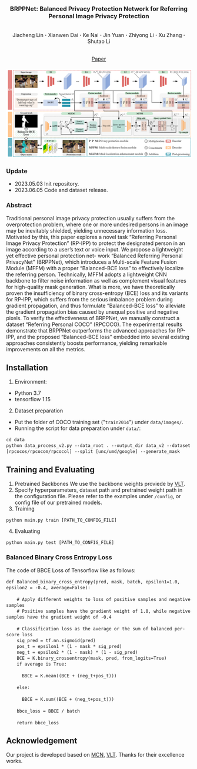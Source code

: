 ### <p align="center"> BRPPNet: Balanced Privacy Protection Network for Referring Personal Image Privacy Protection
<br>
<div align="center">
  Jiacheng&nbsp;Lin</a> <b>&middot;</b>
  Xianwen&nbsp;Dai</a> <b>&middot;</b>
  Ke&nbsp;Nai</a> <b>&middot;</b>
  Jin&nbsp;Yuan</a> <b>&middot;</b>
  Zhiyong&nbsp;Li</a> <b>&middot;</b>  
  Xu&nbsp;Zhang</a> <b>&middot;</b>
  Shutao&nbsp;Li</a>
  <br> <br>

  <a href="https://www.sciencedirect.com/science/article/pii/S0957417423014628" target="_blank">Paper</a>
</div>

####


<div align=center><img src="assets/network.png" /></div>

### Update
- 2023.05.03 Init repository.
- 2023.06.05 Code and dataset release. 

### Abstract
Traditional personal image privacy protection usually suffers from the overprotection problem, where one or more undesired persons in an image may be
inevitably shielded, yielding unnecessary information loss. Motivated by this, this paper explores a novel task “Referring Personal Image Privacy Protection”
(RP-IPP) to protect the designated person in an image according to a user’s text or voice input. We propose a lightweight yet effective personal protection net-
work “Balanced Referring Personal PrivacyNet” (BRPPNet), which introduces a Multi-scale Feature Fusion Module (MFFM) with a proper “Balanced-BCE
loss” to effectively localize the referring person. Technically, MFFM adopts a lightweight CNN backbone to filter noise information as well as complement
visual features for high-quality mask generation. What is more, we have theoretically proven the insufficiency of binary cross-entropy (BCE) loss and its
variants for RP-IPP, which suffers from the serious imbalance problem during gradient propagation, and thus formulate “Balanced-BCE loss” to alleviate the
gradient propagation bias caused by unequal positive and negative pixels. To verify the effectiveness of BRPPNet, we manually construct a dataset “Referring Personal COCO” (RPCOCO). The experimental results demonstrate that BRPPNet outperforms the advanced approaches for RP-IPP, and the proposed
“Balanced-BCE loss” embedded into several existing approaches consistently
boosts performance, yielding remarkable improvements on all the metrics.


## Installation

1. Environment:

- Python 3.7
- tensorflow 1.15

2. Dataset preparation
- Put the folder of COCO training set ("`train2014`") under `data/images/`.
- Running the script for data preparation under `data/`:
 ```
cd data
python data_process_v2.py --data_root . --output_dir data_v2 --dataset [rpcocos/rpcocom/rpcocol] --split [unc/umd/google] --generate_mask
 ```
## Training and Evaluating

1. Pretrained Backbones
   We use the backbone weights proviede by [VLT](https://github.com/henghuiding/Vision-Language-Transformer).
2. Specify hyperparameters, dataset path and pretrained weight path in the configuration file. Please refer to the examples under `/config`, or config file of our pretrained models.
3. Training 
```
python main.py train [PATH_TO_CONFIG_FILE]
```
 4. Evaluating
```
python main.py test [PATH_TO_CONFIG_FILE]
```

### Balanced Binary Cross Entropy Loss

The code of BBCE Loss of Tensorflow like as follows:
~~~
def Balanced_binary_cross_entropy(pred, mask, batch, epsilon1=1.0, epsilon2 = -0.4, average=False):
    
    # Apply different weights to loss of positive samples and negative samples
    # Positive samples have the gradient weight of 1.0, while negative samples have the gradient weight of -0.4
    
    # Classification loss as the average or the sum of balanced per-score loss
    sig_pred = tf.nn.sigmoid(pred)
    pos_t = epsilon1 * (1 - mask * sig_pred)
    neg_t = epsilon2 * (1 - mask) * (1 - sig_pred)
    BCE = K.binary_crossentropy(mask, pred, from_logits=True)
    if average is True:
    
      BBCE = K.mean((BCE + (neg_t+pos_t)))
      
    else:
    
      BBCE = K.sum((BCE + (neg_t+pos_t)))
    
    bbce_loss = BBCE / batch
    
    return bbce_loss
~~~

## Acknowledgement
Our project is developed based on [MCN](https://github.com/luogen1996/MCN), [VLT](https://github.com/henghuiding/Vision-Language-Transformer). Thanks for their excellence works.
